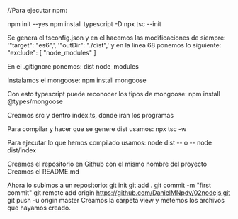 //Para ejecutar npm:

npm init --yes
npm install typescript -D 
npx tsc --init 

Se genera el tsconfig.json y en el hacemos las modificaciones de siempre: '"target": "es6",', '"outDir": "./dist",' 
y en la linea 68 ponemos lo siguiente: 
"exclude": [ "node_modules" ] 

En el .gitignore ponemos: 
dist 
node_modules

Instalamos el mongoose: 
npm install mongoose

Con esto typescript puede reconocer los tipos de mongoose:
npm install @types/mongoose

Creamos src y dentro index.ts, donde irán los programas

Para compilar y hacer que se genere dist usamos: 
npx tsc -w

Para ejecutar lo que hemos compilado usamos: 
node dist 
-- o -- 
node dist/index

Creamos el repositorio en Github con el mismo nombre del proyecto 
Creamos el README.md 

Ahora lo subimos a un repositorio:
git init 
git add . 
git commit -m "first commit" 
git remote add origin https://github.com/DanielMNpdv/02nodejs.git
git push -u origin master 
Creamos la carpeta view y metemos los archivos que hayamos creado.